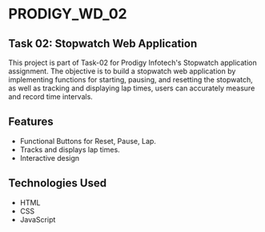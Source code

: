 # PRODIGY_WD_02 

## Task 02: Stopwatch Web Application

This project is part of Task-02 for Prodigy Infotech's Stopwatch application assignment. The objective is to build a stopwatch web application by implementing functions for starting, pausing, and resetting the stopwatch, as well as tracking and displaying lap times, users can accurately measure and record time intervals.

## Features

- Functional Buttons for Reset, Pause, Lap.
- Tracks and displays lap times.
- Interactive design

## Technologies Used

- HTML
- CSS
- JavaScript
